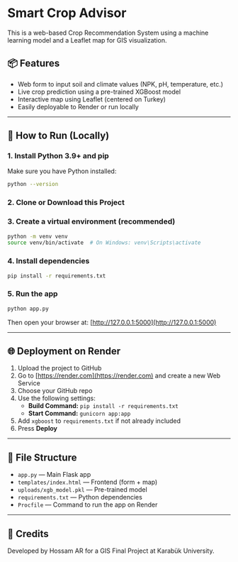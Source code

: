# Smart Crop Advisor

This is a web-based Crop Recommendation System using a machine learning model and a Leaflet map for GIS visualization.

## 📦 Features

- Web form to input soil and climate values (NPK, pH, temperature, etc.)
- Live crop prediction using a pre-trained XGBoost model
- Interactive map using Leaflet (centered on Turkey)
- Easily deployable to Render or run locally

---

## 🚀 How to Run (Locally)

### 1. Install Python 3.9+ and pip

Make sure you have Python installed:
```bash
python --version
```

### 2. Clone or Download this Project

### 3. Create a virtual environment (recommended)

```bash
python -m venv venv
source venv/bin/activate  # On Windows: venv\Scripts\activate
```

### 4. Install dependencies

```bash
pip install -r requirements.txt
```

### 5. Run the app

```bash
python app.py
```

Then open your browser at: [http://127.0.0.1:5000](http://127.0.0.1:5000)

---

## 🌐 Deployment on Render

1. Upload the project to GitHub
2. Go to [https://render.com](https://render.com) and create a new Web Service
3. Choose your GitHub repo
4. Use the following settings:
   - **Build Command:** `pip install -r requirements.txt`
   - **Start Command:** `gunicorn app:app`
5. Add `xgboost` to `requirements.txt` if not already included
6. Press **Deploy**

---

## 📁 File Structure

- `app.py` — Main Flask app
- `templates/index.html` — Frontend (form + map)
- `uploads/xgb_model.pkl` — Pre-trained model
- `requirements.txt` — Python dependencies
- `Procfile` — Command to run the app on Render

---

## 🧠 Credits

Developed by Hossam AR for a GIS Final Project at Karabük University.